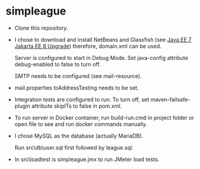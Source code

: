 # simpleague
- Clone this repository.
- I chose to download and install NetBeans and Glassfish (see [Java EE 7 Jakarta EE 8 Upgrade](https://github.com/davidmontaine/simpleague/wiki/Java-EE-7---Jakarta-EE-8-Upgrade)) therefore, domain.xml can be used.

  Server is configured to start in Debug Mode.  Set java-config attribute debug-enabled to false to turn off.

  SMTP needs to be configured (see mail-resource).

- mail.properties toAddressTesting needs to be set.
- Integration tests are configured to run.  To turn off, set maven-failsafe-plugin attribute skipITs to false in pom.xml.
- To run server in Docker container, run build-run.cmd in project folder or open file to see and run docker commands manually.
- I chose MySQL as the database (actually MariaDB).

  Run src\db\user.sql first followed by league.sql.
- In src\loadtest is simpleague.jmx to run JMeter load tests.
